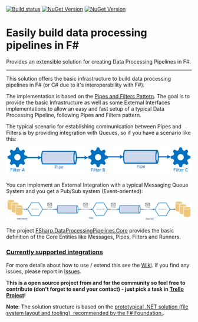 [![Build status](https://ci.appveyor.com/api/projects/status/1skn6mpe3x91ipfs/branch/master?svg=true)](https://ci.appveyor.com/project/marcio-azevedo/fsharp-data-processing-pipeline/branch/master)
[![NuGet Version](https://img.shields.io/nuget/v/FSharp.DataProcessingPipelines.Core.svg?style=flat)](https://www.nuget.org/packages/FSharp.DataProcessingPipelines.Core/)
[![NuGet Version](https://img.shields.io/nuget/v/FSharp.DataProcessingPipelines.RabbitMQ.svg?style=flat)](https://www.nuget.org/packages/FSharp.DataProcessingPipelines.RabbitMQ/)

# Easily build data processing pipelines in F# #
Provides an extensible solution for creating Data Processing Pipelines in F#.

----------

This solution offers the basic infrastructure to build data processing pipelines in F# (or C# due to it's interoperability with F#).

The implementation is based on the [Pipes and Filters Pattern](https://msdn.microsoft.com/en-us/library/dn568100.aspx). The goal is to provide the basic Infrastructure as well as some External Interfaces implementations to allow an easy and fast setup of a typical Data Processing Pipeline, following Pipes and Filters pattern.

The typical scenario for establishing communication between Pipes and Filters is by providing integration with Queues, so if you have a scenario like this:

![](/docs/files/img/pipes-filters01.png)

You can implement an External Integration with a typical Messaging Queue System and you get a Pub/Sub system (Event-oriented):

![](/docs/files/img/pipes-filters02.png)

The project [FSharp.DataProcessingPipelines.Core](/src/FSharp.DataProcessingPipelines.Core/) provides the basic definition of the Core Entities like Messages, Pipes, Filters and Runners.

### [Currently supported integrations](../../wiki/2.-Supported-Integrations/) ###

For more details about how to use / extend this see the [Wiki](../../wiki/). If you find any issues, please report in [Issues](../../issues/).

**This is a open source project from and for the community so feel free to contribute (don't forget to send your contact) - just pick a task in [Trello Project](https://trello.com/b/JlE1RNwN/f-data-processing-pipeline)!**

**Note**: The solution structure is based on the [prototypical .NET solution (file system layout and tooling), recommended by the F# Foundation.](https://github.com/fsprojects/ProjectScaffold/).
